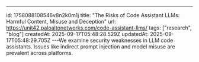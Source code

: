 ---
id: 1758088108546v8n2k0m1j
title: "The Risks of Code Assistant LLMs: Harmful Content, Misuse and Deception"
url: https://unit42.paloaltonetworks.com/code-assistant-llms/
tags: ["research", "blog"]
createdAt: 2025-09-17T05:48:28.529Z
updatedAt: 2025-09-17T05:48:29.705Z
---We examine security weaknesses in LLM code assistants. Issues like indirect prompt injection and model misuse are prevalent across platforms.
